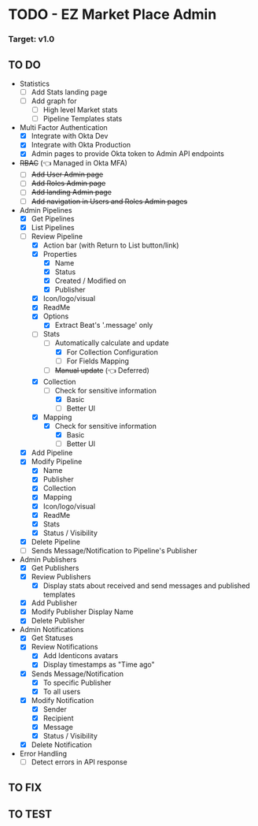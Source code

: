 # TODO - EZ Market Place Admin

### Target: v1.0

## TO DO
- Statistics
  - [ ] Add Stats landing page
  - [ ] Add graph for
    - [ ] High level Market stats
    - [ ] Pipeline Templates stats
- Multi Factor Authentication
  - [x] Integrate with Okta Dev
  - [x] Integrate with Okta Production
  - [x] Admin pages to provide Okta token to Admin API endpoints
- ~~RBAC~~ (👈 Managed in Okta MFA)
  - [ ] ~~Add User Admin page~~
  - [ ] ~~Add Roles Admin page~~
  - [ ] ~~Add landing Admin page~~
  - [ ] ~~Add navigation in Users and Roles Admin pages~~
- Admin Pipelines
  - [x] Get Pipelines
  - [x] List Pipelines
  - [ ] Review Pipeline
    - [x] Action bar (with Return to List button/link)
    - [x] Properties
      - [x] Name
      - [x] Status
      - [x] Created / Modified on
      - [x] Publisher
    - [x] Icon/logo/visual
    - [x] ReadMe
    - [x] Options
      - [x] Extract Beat's '.message' only
    - [ ] Stats
      - [ ] Automatically calculate and update
        - [x] For Collection Configuration
        - [ ] For Fields Mapping
      - [ ] ~~Manual update~~ (👈 Deferred)
    - [x] Collection
      - [ ] Check for sensitive information
        - [x] Basic
        - [ ] Better UI
    - [x] Mapping
      - [x] Check for sensitive information
        - [x] Basic
        - [ ] Better UI
  - [x] Add Pipeline
  - [x] Modify Pipeline
    - [x] Name
    - [x] Publisher
    - [x] Collection
    - [x] Mapping
    - [x] Icon/logo/visual
    - [x] ReadMe
    - [x] Stats
    - [x] Status / Visibility
  - [x] Delete Pipeline
  - [ ] Sends Message/Notification to Pipeline's Publisher
- Admin Publishers
  - [x] Get Publishers
  - [x] Review Publishers
    - [x] Display stats about received and send messages and published templates
  - [x] Add Publisher
  - [x] Modify Publisher Display Name
  - [x] Delete Publisher
- Admin Notifications
  - [x] Get Statuses
  - [x] Review Notifications
    - [x] Add Identicons avatars
    - [x] Display timestamps as "Time ago"
  - [x] Sends Message/Notification
    - [x] To specific Publisher
    - [x] To all users
  - [x] Modify Notification
    - [x] Sender
    - [x] Recipient
    - [x] Message
    - [x] Status / Visibility
  - [x] Delete Notification
- Error Handling
  - [ ] Detect errors in API response

## TO FIX

## TO TEST

